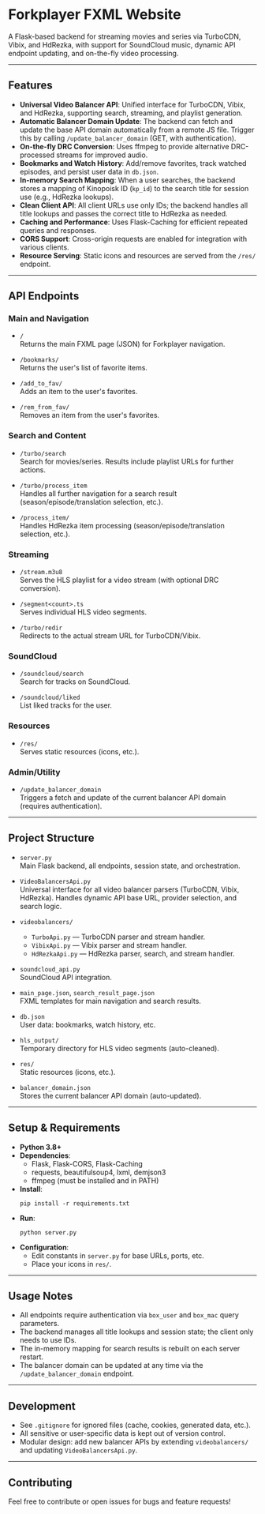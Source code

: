 # Forkplayer FXML Website

A Flask-based backend for streaming movies and series via TurboCDN, Vibix, and HdRezka, with support for SoundCloud music, dynamic API endpoint updating, and on-the-fly video processing.

---

## Features

- **Universal Video Balancer API**: Unified interface for TurboCDN, Vibix, and HdRezka, supporting search, streaming, and playlist generation.
- **Automatic Balancer Domain Update**: The backend can fetch and update the base API domain automatically from a remote JS file. Trigger this by calling `/update_balancer_domain` (GET, with authentication).
- **On-the-fly DRC Conversion**: Uses ffmpeg to provide alternative DRC-processed streams for improved audio.
- **Bookmarks and Watch History**: Add/remove favorites, track watched episodes, and persist user data in `db.json`.
- **In-memory Search Mapping**: When a user searches, the backend stores a mapping of Kinopoisk ID (`kp_id`) to the search title for session use (e.g., HdRezka lookups).
- **Clean Client API**: All client URLs use only IDs; the backend handles all title lookups and passes the correct title to HdRezka as needed.
- **Caching and Performance**: Uses Flask-Caching for efficient repeated queries and responses.
- **CORS Support**: Cross-origin requests are enabled for integration with various clients.
- **Resource Serving**: Static icons and resources are served from the `/res/` endpoint.

---

## API Endpoints

### Main and Navigation

- `/`  
  Returns the main FXML page (JSON) for Forkplayer navigation.

- `/bookmarks/`  
  Returns the user's list of favorite items.

- `/add_to_fav/`  
  Adds an item to the user's favorites.

- `/rem_from_fav/`  
  Removes an item from the user's favorites.

### Search and Content

- `/turbo/search`  
  Search for movies/series. Results include playlist URLs for further actions.

- `/turbo/process_item`  
  Handles all further navigation for a search result (season/episode/translation selection, etc.).

- `/process_item/`  
  Handles HdRezka item processing (season/episode/translation selection, etc.).

### Streaming

- `/stream.m3u8`  
  Serves the HLS playlist for a video stream (with optional DRC conversion).

- `/segment<count>.ts`  
  Serves individual HLS video segments.

- `/turbo/redir`  
  Redirects to the actual stream URL for TurboCDN/Vibix.

### SoundCloud

- `/soundcloud/search`  
  Search for tracks on SoundCloud.

- `/soundcloud/liked`  
  List liked tracks for the user.

### Resources

- `/res/`  
  Serves static resources (icons, etc.).

### Admin/Utility

- `/update_balancer_domain`  
  Triggers a fetch and update of the current balancer API domain (requires authentication).

---

## Project Structure

- `server.py`  
  Main Flask backend, all endpoints, session state, and orchestration.

- `VideoBalancersApi.py`  
  Universal interface for all video balancer parsers (TurboCDN, Vibix, HdRezka). Handles dynamic API base URL, provider selection, and search logic.

- `videobalancers/`  
  - `TurboApi.py` — TurboCDN parser and stream handler.
  - `VibixApi.py` — Vibix parser and stream handler.
  - `HdRezkaApi.py` — HdRezka parser, search, and stream handler.

- `soundcloud_api.py`  
  SoundCloud API integration.

- `main_page.json`, `search_result_page.json`  
  FXML templates for main navigation and search results.

- `db.json`  
  User data: bookmarks, watch history, etc.

- `hls_output/`  
  Temporary directory for HLS video segments (auto-cleaned).

- `res/`  
  Static resources (icons, etc.).

- `balancer_domain.json`  
  Stores the current balancer API domain (auto-updated).

---

## Setup & Requirements

- **Python 3.8+**
- **Dependencies**:  
  - Flask, Flask-CORS, Flask-Caching
  - requests, beautifulsoup4, lxml, demjson3
  - ffmpeg (must be installed and in PATH)
- **Install**:  
  ```
  pip install -r requirements.txt
  ```
- **Run**:  
  ```
  python server.py
  ```
- **Configuration**:  
  - Edit constants in `server.py` for base URLs, ports, etc.
  - Place your icons in `res/`.

---

## Usage Notes

- All endpoints require authentication via `box_user` and `box_mac` query parameters.
- The backend manages all title lookups and session state; the client only needs to use IDs.
- The in-memory mapping for search results is rebuilt on each server restart.
- The balancer domain can be updated at any time via the `/update_balancer_domain` endpoint.

---

## Development

- See `.gitignore` for ignored files (cache, cookies, generated data, etc.).
- All sensitive or user-specific data is kept out of version control.
- Modular design: add new balancer APIs by extending `videobalancers/` and updating `VideoBalancersApi.py`.

---

## Contributing

Feel free to contribute or open issues for bugs and feature requests!


